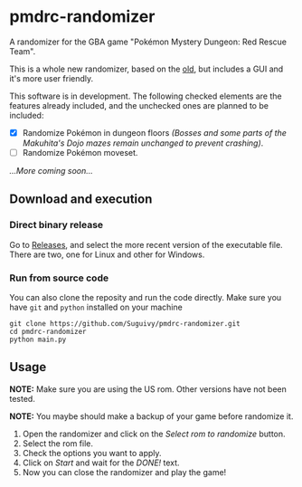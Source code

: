 # pmdrc-randomizer

A randomizer for the GBA game "Pokémon Mystery Dungeon: Red Rescue Team".

This is a whole new randomizer, based on the [old](https://github.com/Suguivy/pmdrc-randomizer-old), but includes a GUI and it's more user friendly.

This software is in development. The following checked elements are the features already included, and the unchecked ones are planned to be included:

- [X] Randomize Pokémon in dungeon floors *(Bosses and some parts of the Makuhita's Dojo mazes remain unchanged to prevent crashing)*.
- [ ] Randomize Pokémon moveset.

*...More coming soon...*

## Download and execution

### Direct binary release

Go to [Releases](https://github.com/Suguivy/pmdrc-randomizer/releases), and select the more recent version of the executable file. There are two, one for Linux and other for Windows.

### Run from source code

You can also clone the reposity and run the code directly. Make sure you have `git` and `python` installed on your machine

```
git clone https://github.com/Suguivy/pmdrc-randomizer.git
cd pmdrc-randomizer
python main.py
```

## Usage

**NOTE:** Make sure you are using the US rom. Other versions have not been tested.

**NOTE:** You maybe should make a backup of your game before randomize it.

1. Open the randomizer and click on the *Select rom to randomize* button.
2. Select the rom file.
3. Check the options you want to apply.
4. Click on *Start* and wait for the *DONE!* text.
5. Now you can close the randomizer and play the game!
